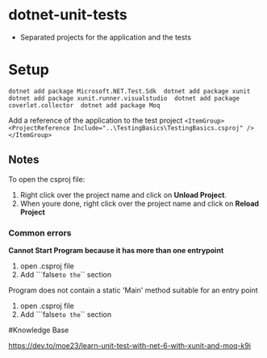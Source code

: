 # dotnet-unit-tests

- Separated projects for the application and the tests


# Setup

``
dotnet add package Microsoft.NET.Test.Sdk 
dotnet add package xunit 
dotnet add package xunit.runner.visualstudio 
dotnet add package coverlet.collector 
dotnet add package Moq
``

Add a reference of the application to the test project
``
<ItemGroup>
    <ProjectReference Include="..\TestingBasics\TestingBasics.csproj" />
  </ItemGroup>
  ``

## Notes

To open the csproj file:

1. Right click over the project name and click on **Unload Project**.
1. When youre done, right click over the project name and click on **Reload Project**


### Common errors

**Cannot Start Program because it has more than one entrypoint**

1. open .csproj file
1. Add ```<GenerateProgramFile>false</GenerateProgramFile>`` to the ``<PropertyGroup>`` section


Program does not contain a static 'Main' method suitable for an entry point

1. open .csproj file
1. Add ```<GenerateProgramFile>false</GenerateProgramFile>`` to the ``<PropertyGroup>`` section


#Knowledge Base

https://dev.to/moe23/learn-unit-test-with-net-6-with-xunit-and-moq-k9i
